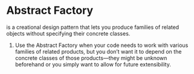 # **Abstract Factory**
is a creational design pattern that lets you produce families of related objects without specifying their concrete classes.

1. Use the Abstract Factory when your code needs to work with various families of related products, but you don’t want it to depend on the concrete classes of those products—they might be unknown beforehand or you simply want to allow for future extensibility.
